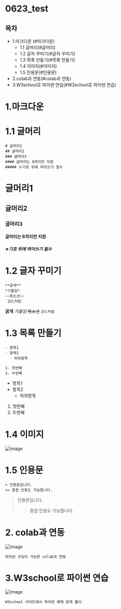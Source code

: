 # 0623_test

## 목차
- 1.마크다운 (#마크다운)
  - 1.1 글머리(#글머리)
  - 1.2 글자 꾸미기(#글자 꾸미기)
  - 1.3 목록 만들기(#목록 만들기)
  - 1.4 이미지(#이미지)
  - 1.5 인용문(#인용문)
- 2.colab과 연동(#colab과 연동)
- 3.W3school로 파이썬 연습(#W3school로 파이썬 연습)

1.마크다운
============

# 1.1 글머리
```
# 글머리1
## 글머리2
### 글머리3
#### 글머리는 6까지만 지원
##### ※기호 뒤에 띄어쓰기 필수
```
# 글머리1
## 글머리2
### 글머리3
#### 글머리는 6까지만 지원
##### ※기호 뒤에 띄어쓰기 필수

# 1.2 글자 꾸미기
```
**굵게**
*기울임*
~~취소선~~
`코드처럼`
```
**굵게**
*기울임*
~~취소선~~
`코드처럼`

# 1.3 목록 만들기
```
- 항목1
- 항목2
  - 하위항목

1. 첫번째
2. 두번째
```

- 항목1
- 항목2
  - 하위항목
 
1. 첫번째
2. 두번째


# 1.4 이미지
![image](https://github.com/user-attachments/assets/982a60e8-5bf0-41bc-9a66-2fb3fbdfb6e7)


# 1.5 인용문
```
> 인용문입니다.
>> 중첩 인용도 가능합니다.
```
> 인용문입니다.
>> 중첩 인용도 가능합니다.

# 2. colab과 연동

![image](https://github.com/user-attachments/assets/2033bef3-470d-4e76-96e7-019dc728c042)
```
파이썬 코딩이 가능한 colab과 연동
```


# 3.W3school로 파이썬 연습
![image](https://github.com/user-attachments/assets/5cbaffda-6e03-4d60-9924-32c8195efa2b)

```
W3school 사이트에서 파이썬 예제 문제 풀이
```
